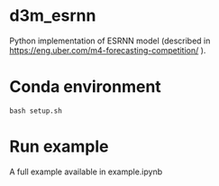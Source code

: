 # d3m_esrnn

Python implementation of ESRNN model (described in https://eng.uber.com/m4-forecasting-competition/ ).

# Conda environment
```console
bash setup.sh
```

# Run example
A full example available in example.ipynb